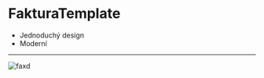 # FakturaTemplate

* Jednoduchý design
* Moderní 
***
![faxd](https://user-images.githubusercontent.com/68774291/120886508-a53c1a80-c5ee-11eb-84dc-1c794430fa62.png)